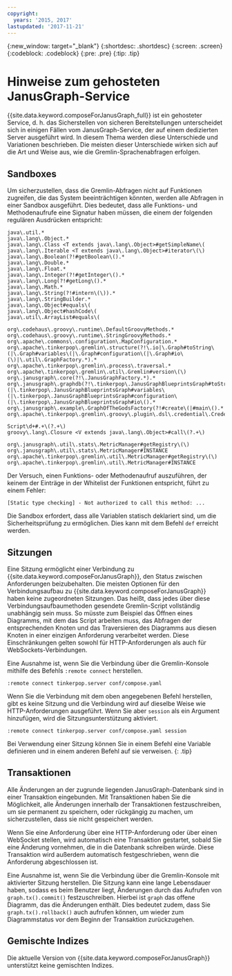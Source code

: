 ```yaml
---
copyright:
  years: '2015, 2017'
lastupdated: '2017-11-21'
---
```


{:new_window: target="_blank"}
{:shortdesc: .shortdesc}
{:screen: .screen}
{:codeblock: .codeblock}
{:pre: .pre}
{:tip: .tip}

# Hinweise zum gehosteten JanusGraph-Service

{{site.data.keyword.composeForJanusGraph_full}} ist ein gehosteter Service, d. h. das Sicherstellen von sicheren Bereitstellungen unterscheidet sich in einigen Fällen vom JanusGraph-Service, der auf einem dedizierten Server ausgeführt wird. In diesem Thema werden diese Unterschiede und Variationen beschrieben. Die meisten dieser Unterschiede wirken sich auf die Art und Weise aus, wie die Gremlin-Sprachenabfragen erfolgen.

## Sandboxes

Um sicherzustellen, dass die Gremlin-Abfragen nicht auf Funktionen zugreifen, die das System beeinträchtigen könnten, werden alle Abfragen in einer Sandbox ausgeführt. Dies bedeutet, dass alle Funktions- und Methodenaufrufe eine Signatur haben müssen, die einem der folgenden regulären Ausdrücken entspricht:

```
java\.util.*
java\.lang\.Object.*
java\.lang\.Class <T extends java\.lang\.Object>#getSimpleName\(
java\.lang\.Iterable <T extends java\.lang\.Object>#iterator\(\)
java\.lang\.Boolean(?!#getBoolean\().*
java\.lang\.Double.*
java\.lang\.Float.*
java\.lang\.Integer(?!#getInteger\().*
java\.lang\.Long(?!#getLong\().*
java\.lang\.Math.*
java\.lang\.String(?!#intern\(\)).*
java\.lang\.StringBuilder.*
java\.lang\.Object#equals\(
java\.lang\.Object#hashCode\(
java\.util\.ArrayList#equals\(

org\.codehaus\.groovy\.runtime\.DefaultGroovyMethods.*
org\.codehaus\.groovy\.runtime\.StringGroovyMethods.*
org\.apache\.commons\.configuration\.MapConfiguration.*
org\.apache\.tinkerpop\.gremlin\.structure(?!\.io|\.Graph#toString\(|\.Graph#variables\(|\.Graph#configuration\(|\.Graph#io\(\)|\.util\.GraphFactory.*).*
org\.apache\.tinkerpop\.gremlin\.process\.traversal.*
org\.apache\.tinkerpop\.gremlin\.util\.Gremlin#version\(\)
org\.janusgraph\.core(?!\.JanusGraphFactory.*).*
org\.janusgraph\.graphdb(?!\.tinkerpop\.JanusGraphBlueprintsGraph#toString\(|\.tinkerpop\.JanusGraphBlueprintsGraph#variables\(|\.tinkerpop\.JanusGraphBlueprintsGraph#configuration\(|\.tinkerpop\.JanusGraphBlueprintsGraph#io\().*
org\.janusgraph\.example\.GraphOfTheGodsFactory(?!#create\(|#main\().*
org\.apache\.tinkerpop\.gremlin\.groovy\.plugin\.dsl\.credential\.CredentialGraph.*

Script\d+#.+\(?.+\)
groovy\.lang\.Closure <V extends java\.lang\.Object>#call\(?.+\)

org\.janusgraph\.util\.stats\.MetricManager#getRegistry\(\)
org\.janusgraph\.util\.stats\.MetricManager#INSTANCE
org\.apache\.tinkerpop\.gremlin\.util\.MetricManager#getRegistry\(\)
org\.apache\.tinkerpop\.gremlin\.util\.MetricManager#INSTANCE
```

Der Versuch, einen Funktions- oder Methodenaufruf auszuführen, der keinem der Einträge in der Whitelist der Funktionen entspricht, führt zu einem Fehler: 

```
[Static type checking] - Not authorized to call this method: ...
```

Die Sandbox erfordert, dass alle Variablen statisch deklariert sind, um die Sicherheitsprüfung zu ermöglichen. Dies kann mit dem Befehl `def` erreicht werden.

## Sitzungen

Eine Sitzung ermöglicht einer Verbindung zu {{site.data.keyword.composeForJanusGraph}}, den Status zwischen Anforderungen beizubehalten. Die meisten Optionen für den Verbindungsaufbau zu {{site.data.keyword.composeForJanusGraph}} haben keine zugeordneten Sitzungen. Das heißt, dass jedes über diese Verbindungsaufbaumethoden gesendete Gremlin-Script vollständig unabhängig sein muss. So müsste zum Beispiel das Öffnen eines Diagramms, mit dem das Script arbeiten muss, das Abfragen der entsprechenden Knoten und das Traversieren des Diagramms aus diesen Knoten in einer einzigen Anforderung verarbeitet werden. Diese Einschränkungen gelten sowohl für HTTP-Anforderungen als auch für WebSockets-Verbindungen. 

Eine Ausnahme ist, wenn Sie die Verbindung über die Gremlin-Konsole mithilfe des Befehls `:remote connect` herstellen.

```
:remote connect tinkerpop.server conf/compose.yaml
```

Wenn Sie die Verbindung mit dem oben angegebenen Befehl herstellen, gibt es keine Sitzung und die Verbindung wird auf dieselbe Weise wie HTTP-Anforderungen ausgeführt. Wenn Sie aber `session` als ein Argument hinzufügen, wird die Sitzungsunterstützung aktiviert.

```
:remote connect tinkerpop.server conf/compose.yaml session
```

Bei Verwendung einer Sitzung können Sie in einem Befehl eine Variable definieren und in einem anderen Befehl auf sie verweisen.
{: .tip}

## Transaktionen

Alle Änderungen an der zugrunde liegenden JanusGraph-Datenbank sind in einer Transaktion eingebunden. Mit Transaktionen haben Sie die Möglichkeit, alle Änderungen innerhalb der Transaktionen festzuschreiben, um sie permanent zu speichern, oder rückgängig zu machen, um sicherzustellen, dass sie nicht gespeichert werden. 

Wenn Sie eine Anforderung über eine HTTP-Anforderung oder über einen WebSocket stellen, wird automatisch eine Transaktion gestartet, sobald Sie eine Änderung vornehmen, die in die Datenbank schreiben würde. Diese Transaktion wird außerdem automatisch festgeschrieben, wenn die Anforderung abgeschlossen ist.

Eine Ausnahme ist, wenn Sie die Verbindung über die Gremlin-Konsole mit aktivierter Sitzung herstellen. Die Sitzung kann eine lange Lebensdauer haben, sodass es beim Benutzer liegt, Änderungen durch das Aufrufen von `graph.tx().commit()` festzuschreiben. Hierbei ist `graph` das offene Diagramm, das die Änderungen enthält. Dies bedeutet zudem, dass Sie `graph.tx().rollback()` auch aufrufen können, um wieder zum Diagrammstatus vor dem Beginn der Transaktion zurückzugehen. 

## Gemischte Indizes

Die aktuelle Version von {{site.data.keyword.composeForJanusGraph}} unterstützt keine gemischten Indizes.
